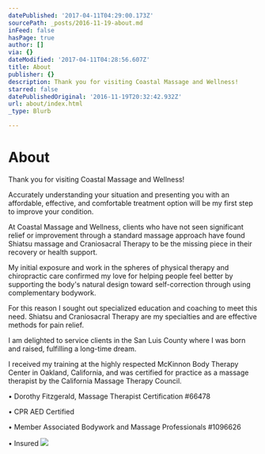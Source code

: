 ```yaml
---
datePublished: '2017-04-11T04:29:00.173Z'
sourcePath: _posts/2016-11-19-about.md
inFeed: false
hasPage: true
author: []
via: {}
dateModified: '2017-04-11T04:28:56.607Z'
title: About
publisher: {}
description: Thank you for visiting Coastal Massage and Wellness!
starred: false
datePublishedOriginal: '2016-11-19T20:32:42.932Z'
url: about/index.html
_type: Blurb

---
```

# **About**

Thank you for visiting Coastal Massage and Wellness!

Accurately understanding your situation and presenting you with an affordable, effective, and comfortable treatment option will be my first step to improve your condition.

At Coastal Massage and Wellness, clients who have not seen significant relief or improvement through a standard massage approach have found Shiatsu massage and Craniosacral Therapy to be the missing piece in their recovery or health support.

My initial exposure and work in the spheres of physical therapy and chiropractic care confirmed my love for helping people feel better by supporting the body's natural design toward self-correction through using complementary bodywork. 

For this reason I sought out specialized education and coaching to meet this need. Shiatsu and Craniosacral Therapy are my specialties and are effective methods for pain relief.

I am delighted to service clients in the San Luis County where I was born and raised, fulfilling a long-time dream.

I received my training at the highly respected McKinnon Body Therapy Center in Oakland, California, and was certified for practice as a massage therapist by the California Massage Therapy Council.

• Dorothy Fitzgerald, Massage Therapist Certification \#66478

• CPR AED Certified

• Member Associated Bodywork and Massage Professionals \#1096626

• Insured
![](https://the-grid-user-content.s3-us-west-2.amazonaws.com/8dfc2295-a1a6-4aa1-9878-40673cdb21bb.jpg)